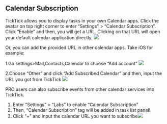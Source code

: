 ## Calendar Subscription
TickTick allows you to display tasks in your own Calendar apps. Click the avatar on top right  corner to enter “Settings” > “Calendar Subscription”. Click “Enable” and then, you will get a URL. Clicking on that URL will open your default calendar application directly.
![](/images/image019.png)

Or, you can add the provided URL in other calendar apps. Take iOS for example:

1.Go settings>Mail,Contacts,Calendar to choose “Add account”
![](/images/image021.jpg)

2.Choose “Other” and click “Add Subscribed Calendar” and then, input the URL you got from TickTick
![](/images/image022.jpg)

PRO users can also subscribe events from other calendar services into TickTick.
1.	Enter “Settings” > “Labs” to enable “Calendar Subscription”
2.	Then, “Calendar Subscription” tag will be added in task list panel!
[](/images/image023.png)
3.  Click “+” and input the calendar URL you want to subscribe![](/images/image025.png)




